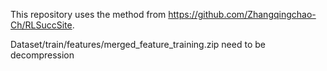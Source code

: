 This repository uses the method from https://github.com/Zhangqingchao-Ch/RLSuccSite.

Dataset/train/features/merged_feature_training.zip need to be decompression

